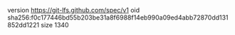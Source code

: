 version https://git-lfs.github.com/spec/v1
oid sha256:f0c177446bd55b203be31a8f6988f14eb990a09ed4abb72870dd131852dd1221
size 1340
